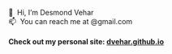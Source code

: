 👋&nbsp;&nbsp;Hi, I’m Desmond Vehar
<br>📫&nbsp;&nbsp;You can reach me at <First Name><Last Name>@gmail.com
<br>
<br>**Check out my personal site: [dvehar.github.io](https://dvehar.github.io/)**
